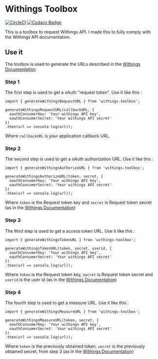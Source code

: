 # Withings Toolbox

[![CircleCI](https://circleci.com/gh/milanito/withings-toolbox.svg?style=svg)](https://circleci.com/gh/milanito/withings-toolbox) [![Codacy Badge](https://api.codacy.com/project/badge/Grade/a3e7a9b1812848e39ab485b8d29c245f)](https://www.codacy.com/app/rondeau.matthieu.r/withings-toolbox?utm_source=github.com&amp;utm_medium=referral&amp;utm_content=milanito/withings-toolbox&amp;utm_campaign=Badge_Grade)

This is a toolbox to request Withings API. I made this to fully comply with the Withings API documentation.

## Use it

The toolbox is used to generate the URLs described in the [Withings Documentation](https://developer.health.nokia.com/api)

### Step 1

The first step is used to get a oAuth "request token". Use it like this :

    import { generateWithingsRequestURL } from 'withings-toolbox';

    generateWithingsRequestURL(callbackURL, {
      oauthConsumerKey: 'Your withings API key',
      oauthConsumerSecret: 'Your withings API secret'
    })
    .then(url => console.log(url));

Where `callbackURL` is your application callback URL.

### Step 2

The second step is used to get a oAuth authorization URL. Use it like this :

    import { generateWithingsAuthorizeURL } from 'withings-toolbox';

    generateWithingsAuthorizeURL(token, secret, {
      oauthConsumerKey: 'Your withings API key',
      oauthConsumerSecret: 'Your withings API secret'
    })
    .then(url => console.log(url));

Where `token` is the Request token key and `secret` is Request token secret (as in the [Withings Documentation](https://developer.health.nokia.com/api))

### Step 3

The third step is used to get a access token URL. Use it like this :

    import { generateWithingsTokenURL } from 'withings-toolbox';

    generateWithingsTokenURL(token, secret, userid, {
      oauthConsumerKey: 'Your withings API key',
      oauthConsumerSecret: 'Your withings API secret'
    })
    .then(url => console.log(url));

Where `token` is the Request token key, `secret` is Request token secret and `userid` is the user id (as in the [Withings Documentation](https://developer.health.nokia.com/api))

### Step 4

The fourth step is used to get a measure URL. Use it like this :

    import { generateWithingsMeasureURL } from 'withings-toolbox';

    generateWithingsMeasureURL(token, secret, {
      oauthConsumerKey: 'Your withings API key',
      oauthConsumerSecret: 'Your withings API secret'
    })
    .then(url => console.log(url));

Where `token` is the previously obtained token, `secret` is the previously obtained secret, from step 3 (as in the [Withings Documentation](https://developer.health.nokia.com/api))
